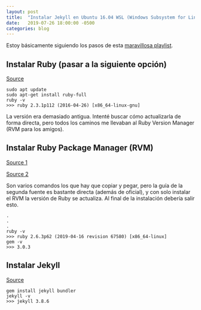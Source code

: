 ```yaml
---
layout: post
title:  "Instalar Jekyll en Ubuntu 16.04 WSL (Windows Subsystem for Linux)"
date:   2019-07-26 18:00:00 -0500
categories: blog
---
```


Estoy básicamente siguiendo los pasos de esta [maravillosa playlist](https://www.youtube.com/playlist?list=PLLAZ4kZ9dFpOPV5C5Ay0pHaa0RJFhcmcB).

## Instalar Ruby (pasar a la siguiente opción)

[Source](https://www.ruby-lang.org/en/documentation/installation/#apt)

    sudo apt update
    sudo apt-get install ruby-full
    ruby -v
    >>> ruby 2.3.1p112 (2016-04-26) [x86_64-linux-gnu]

La versión era demasiado antigua. Intenté buscar cómo actualizarla de forma directa, pero todos los caminos me llevaban al Ruby Version Manager (RVM para los amigos).

## Instalar Ruby Package Manager (RVM)

[Source 1](https://rvm.io/rvm/install)

[Source 2](https://github.com/rvm/ubuntu_rvm)

Son varios comandos los que hay que copiar y pegar, pero la guía de la segunda fuente es bastante directa (además de oficial), y con solo instalar el RVM la versión de Ruby se actualiza. Al final de la instalación debería salir esto.

    .
    .
    .
    ruby -v
    >>> ruby 2.6.3p62 (2019-04-16 revision 67580) [x86_64-linux]
    gem -v
    >>> 3.0.3

## Instalar Jekyll

[Source](https://jekyllrb.com/)

    gem install jekyll bundler
    jekyll -v
    >>> jekyll 3.8.6
